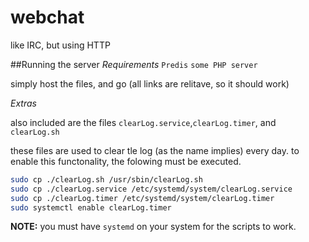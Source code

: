 # webchat
like IRC, but using HTTP


##Running the server
_Requirements_
`Predis`
`some PHP server`

simply host the files, and go (all links are relitave, so it should work)


_Extras_

also included are the files
`clearLog.service`,`clearLog.timer`, and `clearLog.sh`

these files are used to clear tle log (as the name implies) every day.
to enable this functonality, the folowing must be executed.
```bash
sudo cp ./clearLog.sh /usr/sbin/clearLog.sh
sudo cp ./clearLog.service /etc/systemd/system/clearLog.service
sudo cp ./clearLog.timer /etc/systemd/system/clearLog.timer
sudo systemctl enable clearLog.timer
```

__NOTE:__ you must have `systemd` on your system for the scripts to work.